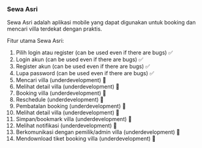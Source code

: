 ### Sewa Asri

Sewa Asri adalah aplikasi mobile yang dapat digunakan untuk booking dan mencari villa terdekat dengan praktis.

Fitur utama Sewa Asri:
1. Pilih login atau register (can be used even if there are bugs) ✅
2. Login akun (can be used even if there are bugs) ✅
3. Register akun (can be used even if there are bugs) ✅
4. Lupa password (can be used even if there are bugs) ✅
5. Mencari villa (underdevelopment) 🚧
6. Melihat detail villa (underdevelopment) 🚧
7. Booking villa (underdevelopment) 🚧
8. Reschedule (underdevelopment) 🚧
9. Pembatalan booking (underdevelopment) 🚧
10. Melihat detail villa (underdevelopment) 🚧
11. Simpan/bookmark villa (underdevelopment) 🚧
12. Melihat notifikasi (underdevelopment) 🚧
13. Berkomunikasi dengan pemilik/admin villa (underdevelopment) 🚧
14. Mendownload tiket booking villa (underdevelopment) 🚧